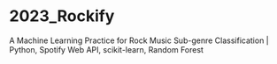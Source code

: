 # 2023_Rockify
A Machine Learning Practice for Rock Music Sub-genre Classification | Python, Spotify Web API, scikit-learn, Random Forest
